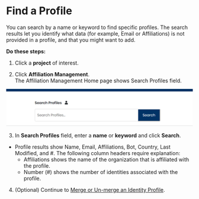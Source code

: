 # Find a Profile

You can search by a name or keyword to find specific profiles. The search results let you identify what data \(for example, Email or Affiliations\) is not provided in a profile, and that you might want to add.

**Do these steps:**

1. Click a **project** of interest.

2. Click **Affiliation Management**.  
The Affiliation Management Home page shows Search Profiles field.

![](../../../.gitbook/assets/18088122.png)

3. In **Search Profiles** field, enter a **name** or **keyword** and click **Search**.

* Profile results show Name, Email, Affiliations, Bot, Country, Last Modified, and \#. The following column headers require explanation:
  * Affiliations shows the name of the organization that is affiliated with the profile.
  * Number \(\#\) shows the number of identities associated with the profile.

4. \(Optional\) Continue to [Merge or Un-merge an Identity Profile](add-or-remove-a-profile-identity.md).

